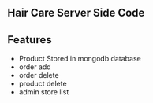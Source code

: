 ## Hair Care Server Side Code 
## Features 
- Product Stored in mongodb database 
- order add 
- order delete
- product delete
- admin store list

